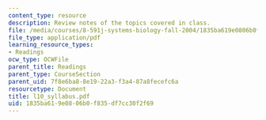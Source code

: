 ```yaml
---
content_type: resource
description: Review notes of the topics covered in class.
file: /media/courses/8-591j-systems-biology-fall-2004/1835ba619e0806b0f835df7cc30f2f69_l10_syllabus.pdf
file_type: application/pdf
learning_resource_types:
- Readings
ocw_type: OCWFile
parent_title: Readings
parent_type: CourseSection
parent_uid: 7f8e6ba8-8e19-22a3-f3a4-87a8fecefc6a
resourcetype: Document
title: l10_syllabus.pdf
uid: 1835ba61-9e08-06b0-f835-df7cc30f2f69
---
```

